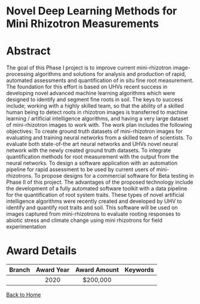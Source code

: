 
Novel Deep Learning Methods for Mini Rhizotron Measurements
===========================================================

# Abstract


The goal of this Phase I project is to improve current mini-rhizotron image-processing algorithms and solutions for analysis and production of rapid, automated assessments and quantification of in situ fine root measurement. The foundation for this effort is based on UHVs recent success in developing novel advanced machine learning algorithms which were designed to identify and segment fine roots in soil. The keys to success include; working with a highly skilled team, so that the ability of a skilled human being to detect roots in rhizotron images is transferred to machine learning / artificial intelligence algorithms, and having a very large dataset of mini-rhizotron images to work with. The work plan includes the following objectives: To create ground truth datasets of mini-rhizotron images for evaluating and training neural networks from a skilled team of scientists. To evaluate both state-of-the art neural networks and UHVs novel neural network with the newly created ground truth datasets. To integrate quantification methods for root measurement with the output from the neural networks. To design a software application with an automation pipeline for rapid assessment to be used by current users of mini-rhizotrons. To propose designs for a commercial software for Beta testing in Phase II of this project. The advantages of the proposed technology include the development of a fully automated software toolkit with a data pipeline for the quantification of root system traits. These types of novel artificial intelligence algorithms were recently created and developed by UHV to identify and quantify root traits and soil. This software will be used on images captured from mini-rhizotrons to evaluate rooting responses to abiotic stress and climate change using mini rhizotrons for field experimentation  

# Award Details

|Branch|Award Year|Award Amount|Keywords|
| :---: | :---: | :---: | :---: |
||2020|$200,000||
  
  


[Back to Home](https://github.com/chrischow/dod_sbir_awards#800)